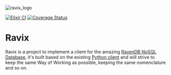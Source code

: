 ![ravix_logo](https://user-images.githubusercontent.com/1266053/148282743-79994640-4b15-4ffb-b477-5d0ed18072f9.png)

[![Elixir CI](https://github.com/YgorCastor/ravix/actions/workflows/elixir.yml/badge.svg)](https://github.com/YgorCastor/ravix/actions/workflows/elixir.yml) [![Coverage Status](https://coveralls.io/repos/github/YgorCastor/ravix/badge.svg)](https://coveralls.io/github/YgorCastor/ravix)
# Ravix

Ravix is a project to implement a client for the amazing [RavenDB NoSQL Database](https://ravendb.net/), it's built based on the existing [Python client](https://github.com/ravendb/ravendb-python-client/tree/v5.0/pyravendb) and will strive to keep the same Way of Working as possible, keeping the same nomenclature and so on. 


